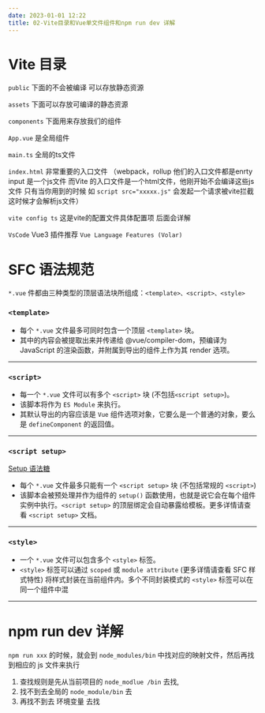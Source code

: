 ```yaml
---
date: 2023-01-01 12:22
title: 02-Vite目录和Vue单文件组件和npm run dev 详解
---
```


# Vite 目录
`public` 下面的不会被编译 可以存放静态资源

`assets` 下面可以存放可编译的静态资源

`components` 下面用来存放我们的组件

`App.vue` 是全局组件

`main.ts` 全局的ts文件

`index.html` 非常重要的入口文件 （webpack，rollup 他们的入口文件都是enrty input 是一个js文件 而Vite 的入口文件是一个html文件，他刚开始不会编译这些js文件 只有当你用到的时候 如 `script src="xxxxx.js"` 会发起一个请求被vite拦截这时候才会解析js文件）

`vite config ts` 这是vite的配置文件具体配置项 后面会详解

`VsCode` Vue3 插件推荐 `Vue Language Features (Volar)`

# SFC 语法规范

`*.vue` 件都由三种类型的顶层语法块所组成：`<template>、<script>、<style>`

### `<template>`
- 每个 `*.vue` 文件最多可同时包含一个顶层 `<template>` 块。
- 其中的内容会被提取出来并传递给 @vue/compiler-dom，预编译为 JavaScript 的渲染函数，并附属到导出的组件上作为其 render 选项。
---
### `<script>`
- 每一个 `*.vue` 文件可以有多个 `<script>` 块 (不包括`<script setup>`)。
- 该脚本将作为 `ES Module` 来执行。
- 其默认导出的内容应该是 `Vue` 组件选项对象，它要么是一个普通的对象，要么是 `defineComponent` 的返回值。
---
### `<script setup>`

[Setup 语法糖](Setup语法糖.md)
- 每个 `*.vue` 文件最多只能有一个 `<script setup>` 块 (不包括常规的 `<script>`)
- 该脚本会被预处理并作为组件的 `setup()` 函数使用，也就是说它会在每个组件实例中执行。`<script setup>` 的顶层绑定会自动暴露给模板。更多详情请查看 `<script setup>` 文档。
---
### `<style>`
- 一个 `*.vue` 文件可以包含多个 `<style>` 标签。
- `<style>` 标签可以通过 `scoped` 或 `module attribute` (更多详情请查看 SFC 样式特性) 将样式封装在当前组件内。多个不同封装模式的 `<style>` 标签可以在同一个组件中混
---

# npm run dev 详解

`npm run xxx` 的时候，就会到 `node_modules/bin` 中找对应的映射文件，然后再找到相应的 js 文件来执行

1. 查找规则是先从当前项目的 `node_modlue /bin` 去找,
2. 找不到去全局的 `node_module/bin` 去
3. 再找不到去 环境变量 去找